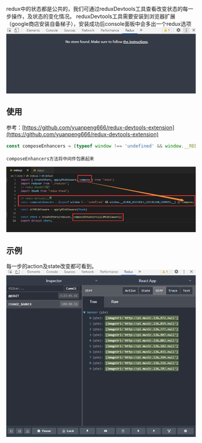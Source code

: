 redux中的状态都是公共的，我们可通过reduxDevtools工具查看改变状态的每一步操作，及状态的变化情况。
reduxDevtools工具需要安装到浏览器扩展（google商店安装自备梯子），安装成功后console面板中会多出一个redux选项
![](assets/【redux】reduxDevtools工具使用/1.png)
## 使用
参考：[https://github.com/yuanpeng666/redux-devtools-extension](https://github.com/yuanpeng666/redux-devtools-extension)
```javascript
const composeEnhancers = (typeof window !== 'undefined' && window.__REDUX_DEVTOOLS_EXTENSION_COMPOSE__) || compose;

composeEnhancers方法将中间件包裹起来
```
![](assets/【redux】reduxDevtools工具使用/2.png)
## 示例
每一步的action及state改变都可看到。
![](assets/【redux】reduxDevtools工具使用/3.png)
